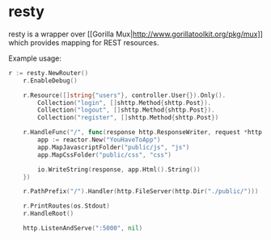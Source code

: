 # resty

resty is a wrapper over [[Gorilla Mux|http://www.gorillatoolkit.org/pkg/mux]] which provides mapping for REST resources.

Example usage:

```go
r := resty.NewRouter()
	r.EnableDebug()

	r.Resource([]string{"users"}, controller.User{}).Only().
		Collection("login", []shttp.Method{shttp.Post}).
		Collection("logout", []shttp.Method{shttp.Post}).
		Collection("register", []shttp.Method{shttp.Post})

	r.HandleFunc("/", func(response http.ResponseWriter, request *http.Request) {
		app := reactor.New("YouHaveToApp")
		app.MapJavascriptFolder("public/js", "js")
		app.MapCssFolder("public/css", "css")

		io.WriteString(response, app.Html().String())
	})

	r.PathPrefix("/").Handler(http.FileServer(http.Dir("./public/")))

	r.PrintRoutes(os.Stdout)
	r.HandleRoot()

	http.ListenAndServe(":5000", nil)
```
